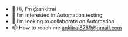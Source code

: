 - 👋 Hi, I’m @ankitrai
- 👀 I’m interested in Automation testing
- 💞️ I’m looking to collaborate on Automation
- 📫 How to reach me ankitrai8769@gmail.com

<!---
ankitrai8769/ankitrai8769 is a ✨ special ✨ repository because its `README.md` (this file) appears on your GitHub profile.
You can click the Preview link to take a look at your changes.
--->
